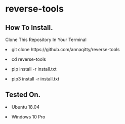 # reverse-tools

<H2>How To Install.</H2><p><p>
Clone This Repository In Your Terminal<p>
<li>git clone https://github.com/annaqitty/reverse-tools<p></li>
<li>cd reverse-tools<p></li>
<li>pip install -r install.txt<p></li>
<li>pip3 install -r install.txt<p></li>

<H2>Tested On.</H2><p>
<li>Ubuntu 18.04<p></li>
<li>Windows 10 Pro</li>
